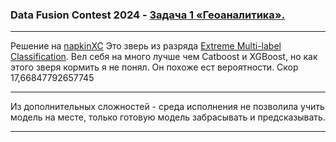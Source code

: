 <h3>Data Fusion Contest 2024 - <a href='https://ods.ai/competitions/data-fusion2024-geo' target='_blank'>Задача 1 «Геоаналитика».</a></h3>
<hr>
Решение на <a href='https://napkinxc.readthedocs.io/en/latest/quick_start.html' target='_blank'>napkinXC</a>
Это зверь из разряда <a href='https://arxiv.org/pdf/2009.11218.pdf' target='_blank'>Extreme Multi-label Classification</a>. 
Вел себя на много лучше чем Catboost и XGBoost, но как этого зверя кормить я не понял. Он похоже ест вероятности. Скор 17,66847792657745		
<hr>
Из дополнительных сложностей - среда исполнения не позволила учить модель на месте, только готовую модель забрасывать и предсказывать.  
<hr>
